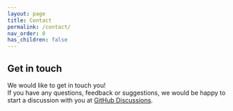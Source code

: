 ```yaml
---
layout: page
title: Contact 
permalink: /contact/
nav_order: 8
has_children: false
---
```


## Get in touch      
We would like to get in touch you!  
If you have any questions, feedback or suggestions, we would be happy to start a discussion with you at [GitHub Discussions](https://github.com/felixgrunberger/microbepore/discussions). 
